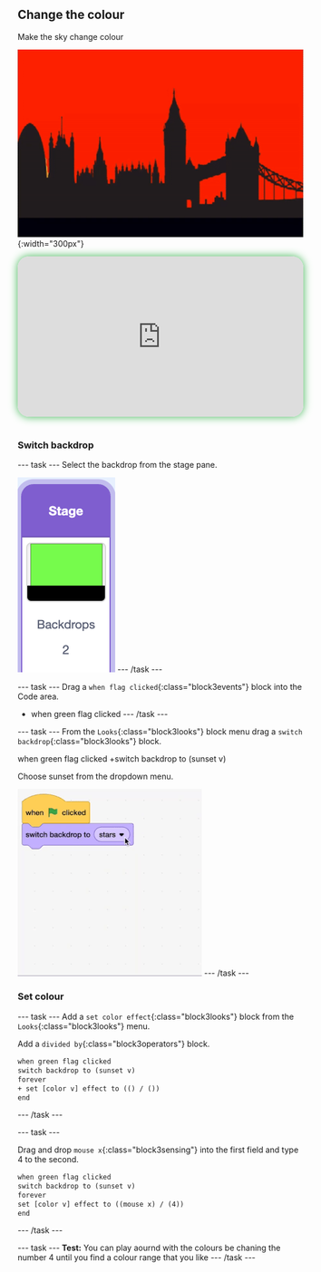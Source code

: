 ## Change the colour

<div style="display: flex; flex-wrap: wrap">
<div style="flex-basis: 200px; flex-grow: 1; margin-right: 15px;">
Make the sky change colour
</div>
<div>

![ADD](images/colour.gif){:width="300px"}

</div>
</div>

<html>
<div style="position: relative; width: 100%; aspect-ratio: 16 / 9; border-radius: 20px; box-shadow: 0 0 15px #3fb654; overflow: hidden;">
<iframe style="position: absolute; top: 0; left: 0; right: 0; width: 100%; height: 100%; border: none;" src="https://www.youtube.com/embed/HSZQlOlowyg?rel=0&cc_load_policy=1" allowfullscreen allow="accelerometer; autoplay; clipboard-write; encrypted-media; gyroscope; picture-in-picture; web-share">
</iframe>
</div><br>
</html>

### Switch backdrop
--- task ---
Select the backdrop from the stage pane. 

![ALT TEXT](images/backdrop.png)
--- /task ---

--- task ---
Drag a `when flag clicked`{:class="block3events"} block into the Code area.

+ when green flag clicked
--- /task ---

--- task ---
From the `Looks`{:class="block3looks"} block menu drag a `switch backdrop`{:class="block3looks"} block.

when green flag clicked
+switch backdrop to (sunset v)

Choose sunset from the dropdown menu.

![ALT TEXT](images/menu.gif)
--- /task ---

### Set colour

--- task ---
Add a `set color effect`{:class="block3looks"} block from the `Looks`{:class="block3looks"} menu.

Add a `divided by`{:class="block3operators"} block. 

```blocks3
when green flag clicked
switch backdrop to (sunset v)
forever
+ set [color v] effect to (() / ())
end
```
--- /task ---

--- task ---


Drag and drop `mouse x`{:class="block3sensing"} into the first field and type 4 to the second. 

```blocks3
when green flag clicked
switch backdrop to (sunset v)
forever
set [color v] effect to ((mouse x) / (4))
end
```
--- /task ---


--- task ---
**Test:** You can play aournd with the colours be chaning the number 4 until you find a colour range that you like
--- /task ---
